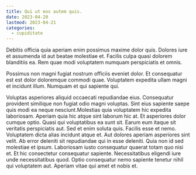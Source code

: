 ```yaml
---
title: Qui ut eos autem quis.
date: 2023-04-20
lastmod: 2023-04-21
categories:
  - cupiditate
---
```


Debitis officia quia aperiam enim possimus maxime dolor quis. Dolores iure et assumenda id aut beatae molestiae et. Facilis culpa quasi dolorem blanditiis ea. Rem quae modi voluptatem numquam perspiciatis et omnis.

Possimus non magni fugiat nostrum officiis eveniet dolor. Et consequatur est est dolor doloremque commodi quae. Voluptatem expedita ullam magni et incidunt illum. Numquam et qui sapiente qui.

Voluptas asperiores aliquid occaecati repudiandae eius. Consequatur provident similique non fugiat odio magni voluptas. Sint eius sapiente saepe quis modi ea neque nesciunt.Molestias quia voluptatem hic expedita laboriosam. Aperiam quia hic atque sint laborum hic at. Et asperiores dolor cumque optio. Quasi qui voluptatibus ea sunt sit. Earum eum itaque sit veritatis perspiciatis aut. Sed et enim soluta quis. Facilis esse et nemo. Voluptatem dicta alias incidunt atque et. Aut dolores aperiam asperiores sint velit. Ab error deleniti sit repudiandae qui in esse deleniti. Quia non id sed molestiae et ipsum. Laboriosam iusto consequatur quaerat totam quo nisi et. Et hic consectetur consequatur sapiente. Necessitatibus eligendi iure unde necessitatibus quod. Optio consequatur nemo sapiente tenetur nihil qui voluptatem aut. Aperiam vitae qui amet et nobis et.
